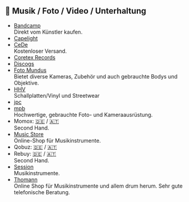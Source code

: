 ## 🍿 Musik / Foto / Video / Unterhaltung
* [Bandcamp](https://bandcamp.com)\
Direkt vom Künstler kaufen.
* [Capelight](https://shop.capelight.de)
* [CeDe](https://www.cede.de/de)\
Kostenloser Versand.
* [Coretex Records](https://coretexrecords.com)
* [Discogs](https://www.discogs.com)
* [Foto Mundus](https://www.foto-mundus.de)\
Bietet diverse Kameras, Zubehör und auch gebrauchte Bodys und Objektive.
* [HHV](https://www.hhv.de)\
Schallplatten/Vinyl und Streetwear
* [jpc](https://www.jpc.de)
* [mpb](https://www.mpb.com/de-de)\
Hochwertige, gebrauchte Foto- und Kameraausrüstung.
* Momox: [🇩🇪](https://momox.de) / [🇦🇹](https://momox.at)\
Second Hand.
* [Music Store](https://musicstore.de)\
Online-Shop für Musikinstrumente.
* Qobuz: [🇩🇪](https://www.qobuz.com/de-de/) / [🇦🇹](https://www.qobuz.com/at-de/)
* Rebuy: [🇩🇪](https://rebuy.de) / [🇦🇹](https://rebuy.at)\
Second Hand.
* [Session](https://www.session.de)\
Musikinstrumente.
* [Thomann](https://www.thomann.de)\
Online Shop für Musikinstrumente und allem drum herum. Sehr gute telefonische Beratung.
